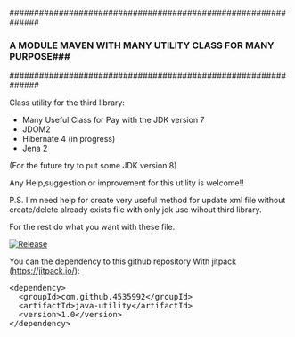 ##############################################################
### A MODULE MAVEN WITH MANY UTILITY CLASS FOR MANY PURPOSE###
##############################################################

Class utility for the third library:
- Many Useful Class for Pay with the JDK version 7
- JDOM2
- Hibernate 4 (in progress)
- Jena 2

(For the future try to put some JDK version 8)

Any Help,suggestion or improvement for this utility is welcome!!

P.S. I'm need help for create very useful method for update xml file without create/delete already exists file
with only jdk use wihout third library.

For the rest do what you want with these file.

[![Release](https://img.shields.io/github/release/4535992/utility.svg?label=maven)](https://jitpack.io/4535992/utility)

You can the dependency to this github repository With jitpack (https://jitpack.io/):

<!-- Put the Maven coordinates in your HTML: -->
 <pre class="prettyprint">&lt;dependency&gt;
  &lt;groupId&gt;com.github.4535992&lt;/groupId&gt;
  &lt;artifactId&gt;java-utility&lt;/artifactId&gt;
  &lt;version&gt;<span id="latest_release">1.0</span>&lt;/version&gt;
&lt;/dependency&gt;  </pre>

<!-- Add this script to update "latest_release" span to latest version -->
<script>
      var user = '4535992'; // Replace with your user/repo
      var repo = 'utility'

      var xmlhttp = new XMLHttpRequest();
      xmlhttp.onreadystatechange = function() {
          if (xmlhttp.readyState == 4 && xmlhttp.status == 200) {
              var myArr = JSON.parse(xmlhttp.responseText);
              populateRelease(myArr);
          }
      }
      xmlhttp.open("GET", "https://api.github.com/repos/" user + "/" + repo + "/releases", true);
      xmlhttp.send();

      function populateRelease(arr) {
          var release = arr[0].tag_name;
          document.getElementById("latest_release").innerHTML = release;
      }
</script>
